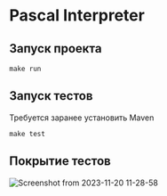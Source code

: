 # Pascal Interpreter

## Запуск проекта
```
make run
```

## Запуск тестов 
Требуется заранее установить Maven
```
make test
```

## Покрытие тестов
![Screenshot from 2023-11-20 11-28-58](https://github.com/piccolo-gatto/programing_languages/assets/108530800/b74aaf9b-7670-4b83-b614-e32625810963)
